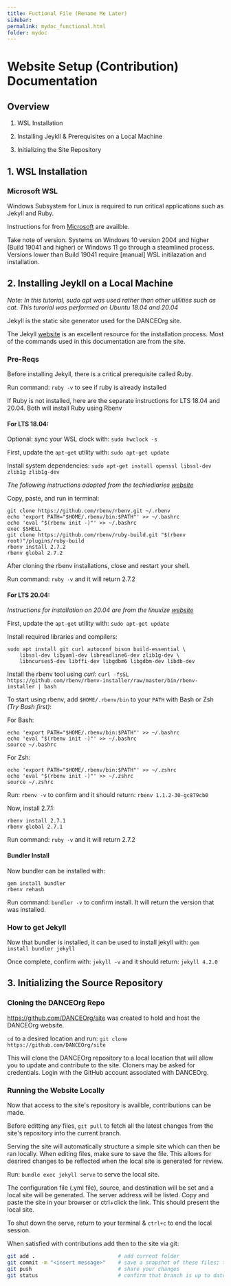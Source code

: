 ```yaml
---
title: Fuctional File (Rename Me Later)
sidebar: 
permalink: mydoc_functional.html
folder: mydoc
---
```


# Website Setup (Contribution) Documentation
## Overview

1. WSL Installation 

2. Installing Jeykll & Prerequisites on a Local Machine

3. Initializing the Site Repository

## 1. WSL Installation 

### Microsoft WSL

Windows Subsystem for Linux is required to run critical applications such as Jekyll and Ruby. 

Instructions for from [Microsoft](https://docs.microsoft.com/en-us/windows/wsl/install) are availble. 

Take note of version. Systems on Windows 10 version 2004 and higher (Build 19041 and higher) or Windows 11 go through a steamlined process. Versions lower than Build 19041 require [manual] WSL initilazation and installation.  

## 2. Installing Jeykll on a Local Machine

*Note: In this tutorial, sudo apt was used rather than other utilities such as cat. This turorial was performed on Ubuntu 18.04 and 20.04*

Jekyll is the static site generator used for the DANCEOrg site.

The Jekyll [website](https://jekyllrb.com/) is an excellent resource for the installation process. Most of the commands used in this documentation are from the site. 

### Pre-Reqs

Before installing Jekyll, there is a critical prerequisite called Ruby. 

Run command: `ruby -v` to see if ruby is already installed

If Ruby is not installed, here are the separate instructions for LTS 18.04 and 20.04. Both will install Ruby using Rbenv

#### For LTS 18.04:

Optional: sync your WSL clock with: `sudo hwclock -s`

First, update the `apt-get` utility with: `sudo apt-get update`

Install system dependencies: `sudo apt-get install openssl libssl-dev zlib1g zlib1g-dev`

*The following instructions adopted from the techiediaries [website](https://www.techiediaries.com/install-ruby-2-7-rails-6-ubuntu-20-04/)*

Copy, paste, and run in terminal:   

```
git clone https://github.com/rbenv/rbenv.git ~/.rbenv
echo 'export PATH="$HOME/.rbenv/bin:$PATH"' >> ~/.bashrc
echo 'eval "$(rbenv init -)"' >> ~/.bashrc
exec $SHELL
git clone https://github.com/rbenv/ruby-build.git "$(rbenv root)"/plugins/ruby-build
rbenv install 2.7.2
rbenv global 2.7.2
```
After cloning the rbenv installations, close and restart your shell. 

Run command: `ruby -v` and it will return 2.7.2

#### For LTS 20.04:
*Instructions for installation on 20.04 are from the linuxize [website](https://linuxize.com/post/how-to-install-ruby-on-ubuntu-20-04/)*

First, update the `apt-get` utility with: `sudo apt-get update`

Install required libraries and compilers:

```
sudo apt install git curl autoconf bison build-essential \
    libssl-dev libyaml-dev libreadline6-dev zlib1g-dev \
    libncurses5-dev libffi-dev libgdbm6 libgdbm-dev libdb-dev
```

Install the rbenv tool using *curl*: `curl -fsSL https://github.com/rbenv/rbenv-installer/raw/master/bin/rbenv-installer | bash`

To start using rbenv, add `$HOME/.rbenv/bin` to your `PATH` with Bash or Zsh *(Try Bash first)*: 

For Bash:

```
echo 'export PATH="$HOME/.rbenv/bin:$PATH"' >> ~/.bashrc
echo 'eval "$(rbenv init -)"' >> ~/.bashrc
source ~/.bashrc
```

For Zsh:

```
echo 'export PATH="$HOME/.rbenv/bin:$PATH"' >> ~/.zshrc
echo 'eval "$(rbenv init -)"' >> ~/.zshrc
source ~/.zshrc
```

Run: `rbenv -v` to confirm and it should return: `rbenv 1.1.2-30-gc879cb0` 

Now, install 2.7.1: 

```
rbenv install 2.7.1
rbenv global 2.7.1
```
Run command: `ruby -v` and it will return 2.7.2


#### Bundler Install 
Now bundler can be installed with: 

```
gem install bundler
rbenv rehash
```

Run command: `bundler -v` to confirm install. It will return the version that was installed. 

### How to get Jekyll

Now that bundler is installed, it can be used to install jekyll with: `gem install bundler jekyll`

Once complete, confirm with: `jekyll -v` and it should return: `jekyll 4.2.0`


## 3. Initializing the Source Repository

### Cloning the DANCEOrg Repo 
https://github.com/DANCEOrg/site was created to hold and host the DANCEOrg website. 

`cd` to a desired location and run: `git clone https://github.com/DANCEOrg/site` 

This will clone the DANCEOrg repository to a local location that will allow you to update and contribute to the site. Cloners may be asked for credentials. Login with the GitHub account associated with DANCEOrg. 

### Running the Website Locally
Now that access to the site's repository is availble, contributions can be made. 

Before editting any files, `git pull` to fetch all the latest changes from the site's repository into the current branch. 


Serving the site will automatically structure a simple site which can then be ran locally. When editing files, make sure to save the file. This allows for desrired changes to be reflected when the local site is generated for review.  

Run: `bundle exec jekyll serve` to serve the local site. 

The configuration file (.yml file), source, and destination will be set and a local site will be generated. The server address will be listed. Copy and paste the site in your browser or ctrl+click the link. This should present the local site. 

To shut down the serve, return to your terminal & `ctrl+c` to end the local session. 

When satisfied with contributions add then to the site via git: 

```bash
git add .                           # add current folder
git commit -m "<insert message>"    # save a snapshot of these files; there are other variations of commit 
git push                            # share your changes
git status                          # confirm that branch is up to date 
```